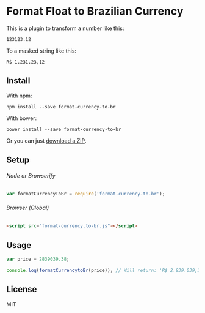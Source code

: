 # Format Float to Brazilian Currency
This is a plugin to transform a number like this:
```
123123.12
```
To a masked string like this:
```
R$ 1.231.23,12
```

## Install

With npm:
```
npm install --save format-currency-to-br
```

With bower:
```
bower install --save format-currency-to-br
```

Or you can just [download a ZIP](https://github.com/brunoti/format-currency-to-br/archive/master.zip).

## Setup

###### Node or Browserify
``` js
var formatCurrencyToBr = require('format-currency-to-br');
```

###### Browser (Global)
``` html
<script src="format-currency.to-br.js"></script>
```

## Usage
``` js
var price = 2839039.38;

console.log(formatCurrencytoBr(price)); // Will return: 'R$ 2.839.039,38'
```

## License

MIT
